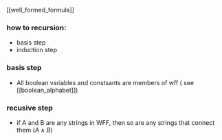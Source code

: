 [[well_formed_formula]]
### how to recursion:
- basis step
- induction step

### basis step
- All boolean variables and constsants are members of wff ( see [[boolean_alphabet]])

### recusive step
- if A and B are any strings in WFF, then so are any strings that connect them $(A\land B)$


